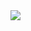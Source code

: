 <img src="https://capsule-render.vercel.app/api?type=wave&color=auto&height=300&section=header&text=2klips&fontSize=90" />
